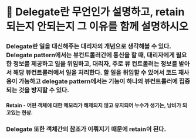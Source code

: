 # 🍎 Delegate란 무언인가 설명하고, retain 되는지 안되는지 그 이유를 함께 설명하시오



### Delegate란 일을 대신해주는 대리자의 개념으로 생각해볼 수 있다. Delegate pattern에서는 뷰컨트롤러간에 통신을 할 때, 대리자에게 필요한 정보를 제공하고 일을 위임하고, 대리자, 주로 뷰 컨트롤러는 정보를 받아서 해당 뷰컨트롤러에서 일을 처리한다. 할 일을 위임할 수 있어서 코드 재사용이 가능하고 delegate pattern에서는 기능이 하나의 뷰컨트롤러에 집중되는 것을 방지할 수 있다.



#### Retain - 어떤 객체에 대한 메모리가 해제되지 않고 유지되어 누수가 생기는, 낭비가 되고있는 현상.



### Delegate 또한 객체간의 참조가 이뤄지기 때문에 retain이 된다.

